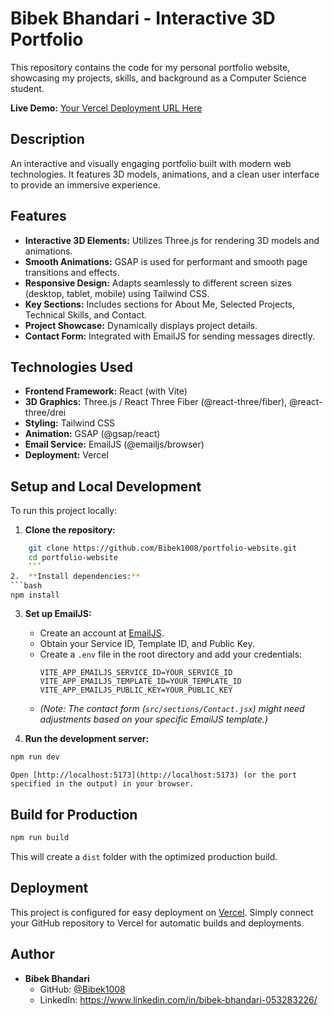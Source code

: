 # Bibek Bhandari - Interactive 3D Portfolio

This repository contains the code for my personal portfolio website, showcasing my projects, skills, and background as a Computer Science student.

**Live Demo:** [Your Vercel Deployment URL Here](https://your-vercel-url.vercel.app) 

## Description

An interactive and visually engaging portfolio built with modern web technologies. It features 3D models, animations, and a clean user interface to provide an immersive experience.

## Features

*   **Interactive 3D Elements:** Utilizes Three.js for rendering 3D models and animations.
*   **Smooth Animations:** GSAP is used for performant and smooth page transitions and effects.
*   **Responsive Design:** Adapts seamlessly to different screen sizes (desktop, tablet, mobile) using Tailwind CSS.
*   **Key Sections:** Includes sections for About Me, Selected Projects, Technical Skills, and Contact.
*   **Project Showcase:** Dynamically displays project details.
*   **Contact Form:** Integrated with EmailJS for sending messages directly.

## Technologies Used

*   **Frontend Framework:** React (with Vite)
*   **3D Graphics:** Three.js / React Three Fiber (@react-three/fiber), @react-three/drei
*   **Styling:** Tailwind CSS
*   **Animation:** GSAP (@gsap/react)
*   **Email Service:** EmailJS (@emailjs/browser)
*   **Deployment:** Vercel

## Setup and Local Development

To run this project locally:

1.  **Clone the repository:**
```bash
    git clone https://github.com/Bibek1008/portfolio-website.git
    cd portfolio-website
    ```
2.  **Install dependencies:**
```bash
npm install
```
3.  **Set up EmailJS:**
    *   Create an account at [EmailJS](https://www.emailjs.com/).
    *   Obtain your Service ID, Template ID, and Public Key.
    *   Create a `.env` file in the root directory and add your credentials:
        ```
        VITE_APP_EMAILJS_SERVICE_ID=YOUR_SERVICE_ID
        VITE_APP_EMAILJS_TEMPLATE_ID=YOUR_TEMPLATE_ID
        VITE_APP_EMAILJS_PUBLIC_KEY=YOUR_PUBLIC_KEY
        ```
    *   _(Note: The contact form (`src/sections/Contact.jsx`) might need adjustments based on your specific EmailJS template.)_

4.  **Run the development server:**
```bash
npm run dev
```
    Open [http://localhost:5173](http://localhost:5173) (or the port specified in the output) in your browser.

## Build for Production

```bash
npm run build
```
This will create a `dist` folder with the optimized production build.

## Deployment

This project is configured for easy deployment on [Vercel](https://vercel.com/). Simply connect your GitHub repository to Vercel for automatic builds and deployments.

## Author

*   **Bibek Bhandari**
    *   GitHub: [@Bibek1008](https://github.com/Bibek1008)
    *   LinkedIn: https://www.linkedin.com/in/bibek-bhandari-053283226/


